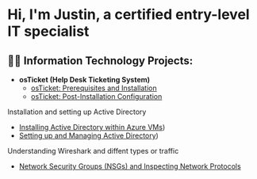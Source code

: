 <h1>Hi, I'm Justin, a certified entry-level IT specialist

<h2>👨‍💻 Information Technology Projects:</h2>

- <b>osTicket (Help Desk Ticketing System)</b>
  - [osTicket: Prerequisites and Installation](https://github.com/justingranger22/osticket-prereqs)
  - [osTicket: Post-Installation Configuration](https://github.com/justingranger22/osTicket-setup-and-ticket-lifecycle)

 Installation and setting up Active Directory
  - [Installing Active Directory within Azure VMs](https://github.com/justingranger22/Active-Directory))
  - [Setting up and Managing Active Directory](https://github.com/justingranger22/Setting-up-Active-Directory))

 Understanding Wireshark and diffent types or traffic
 - [Network Security Groups (NSGs) and Inspecting Network Protocols](https://github.com/justingranger22/Network-Security-Groups)
